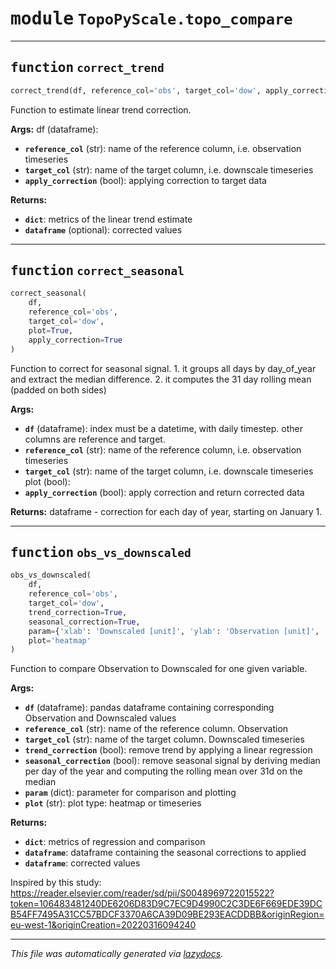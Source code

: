 <!-- markdownlint-disable -->

# <kbd>module</kbd> `TopoPyScale.topo_compare`





---

## <kbd>function</kbd> `correct_trend`

```python
correct_trend(df, reference_col='obs', target_col='dow', apply_correction=True)
```

Function to estimate linear trend correction. 

**Args:**
  df (dataframe): 
 - <b>`reference_col`</b> (str):  name of the reference column, i.e. observation timeseries 
 - <b>`target_col`</b> (str):  name of the target column, i.e. downscale timeseries 
 - <b>`apply_correction`</b> (bool):  applying correction to target data 



**Returns:**
 
 - <b>`dict`</b>:  metrics of the linear trend estimate 
 - <b>`dataframe`</b> (optional):  corrected values 


---

## <kbd>function</kbd> `correct_seasonal`

```python
correct_seasonal(
    df,
    reference_col='obs',
    target_col='dow',
    plot=True,
    apply_correction=True
)
```

Function to correct for seasonal signal.  1. it groups all days by day_of_year and extract the median difference.  2. it computes the 31 day rolling mean (padded on both sides) 



**Args:**
 
 - <b>`df`</b> (dataframe):  index must be a datetime, with daily timestep. other columns are reference and target. 
 - <b>`reference_col`</b> (str):  name of the reference column, i.e. observation timeseries 
 - <b>`target_col`</b> (str):  name of the target column, i.e. downscale timeseries plot (bool): 
 - <b>`apply_correction`</b> (bool):  apply correction and return corrected data 



**Returns:**
 dataframe - correction for each day of year, starting on January 1. 


---

## <kbd>function</kbd> `obs_vs_downscaled`

```python
obs_vs_downscaled(
    df,
    reference_col='obs',
    target_col='dow',
    trend_correction=True,
    seasonal_correction=True,
    param={'xlab': 'Downscaled [unit]', 'ylab': 'Observation [unit]', 'xlim': (-20, 20), 'ylim': (-20, 20), 'title': None},
    plot='heatmap'
)
```

Function to compare Observation to Downscaled for one given variable. 



**Args:**
 
 - <b>`df`</b> (dataframe):  pandas dataframe containing corresponding Observation and Downscaled values 
 - <b>`reference_col`</b> (str):  name of the reference column. Observation 
 - <b>`target_col`</b> (str):  name of the target column. Downscaled timeseries 
 - <b>`trend_correction`</b> (bool):  remove trend by applying a linear regression 
 - <b>`seasonal_correction`</b> (bool):  remove seasonal signal by deriving median per day of the year and computing the rolling mean over 31d on the median 
 - <b>`param`</b> (dict):  parameter for comparison and plotting 
 - <b>`plot`</b> (str):  plot type: heatmap or timeseries 



**Returns:**
 
 - <b>`dict`</b>:  metrics of regression and comparison 
 - <b>`dataframe`</b>:  dataframe containing the seasonal corrections to applied 
 - <b>`dataframe`</b>:  corrected values 

Inspired by this study: https://reader.elsevier.com/reader/sd/pii/S0048969722015522?token=106483481240DE6206D83D9C7EC9D4990C2C3DE6F669EDE39DCB54FF7495A31CC57BDCF3370A6CA39D09BE293EACDDBB&originRegion=eu-west-1&originCreation=20220316094240 




---

_This file was automatically generated via [lazydocs](https://github.com/ml-tooling/lazydocs)._
